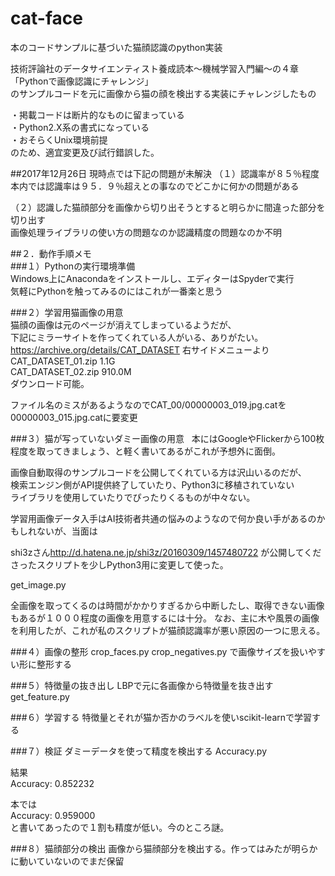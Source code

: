 # cat-face
本のコードサンプルに基づいた猫顔認識のpython実装

技術評論社のデータサイエンティスト養成読本～機械学習入門編～の４章「Pythonで画像認識にチャレンジ」  
のサンプルコードを元に画像から猫の顔を検出する実装にチャレンジしたもの

・掲載コードは断片的なものに留まっている  
・Python2.X系の書式になっている  
・おそらくUnix環境前提  
のため、適宜変更及び試行錯誤した。

##2017年12月26日
現時点では下記の問題が未解決 
（１）認識率が８５％程度  
本内では認識率は９５．９％超えとの事なのでどこかに何かの問題がある  

（２）認識した猫顔部分を画像から切り出そうとすると明らかに間違った部分を切り出す  
画像処理ライブラリの使い方の問題なのか認識精度の問題なのか不明  


##２．動作手順メモ  
###１）Pythonの実行環境準備  
Windows上にAnacondaをインストールし、エディターはSpyderで実行  
気軽にPythonを触ってみるのにはこれが一番楽と思う  

###２）学習用猫画像の用意  
猫顔の画像は元のページが消えてしまっているようだが、  
下記にミラーサイトを作ってくれている人がいる、ありがたい。  
<https://archive.org/details/CAT_DATASET>
右サイドメニューより  
CAT_DATASET_01.zip 1.1G  
CAT_DATASET_02.zip 910.0M  
ダウンロード可能。  

ファイル名のミスがあるようなのでCAT_00/00000003_019.jpg.catを00000003_015.jpg.catに要変更

###３）猫が写っていないダミー画像の用意  
本にはGoogleやFlickerから100枚程度を取ってきましょう、と軽く書いてあるがこれが予想外に面倒。  

画像自動取得のサンプルコードを公開してくれている方は沢山いるのだが、  
検索エンジン側がAPI提供終了していたり、Python3に移植されていない  
ライブラリを使用していたりでぴったりくるものが中々ない。  

学習用画像データ入手はAI技術者共通の悩みのようなので何か良い手があるのかもしれないが、当面は  

shi3zさん<http://d.hatena.ne.jp/shi3z/20160309/1457480722>
が公開してくださったスクリプトを少しPython3用に変更して使った。

get_image.py

全画像を取ってくるのは時間がかかりすぎるから中断したし、取得できない画像もあるが１０００程度の画像を用意するには十分。
なお、主に木や風景の画像を利用したが、これが私のスクリプトが猫顔認識率が悪い原因の一つに思える。

###４）画像の整形
crop_faces.py
crop_negatives.py
で画像サイズを扱いやすい形に整形する

###５）特徴量の抜き出し
LBPで元に各画像から特徴量を抜き出す
get_feature.py

###６）学習する
特徴量とそれが猫か否かのラベルを使いscikit-learnで学習する

###７）検証
ダミーデータを使って精度を検出する
Accuracy.py  

結果  
Accuracy: 0.852232  

本では  
Accuracy: 0.959000  
と書いてあったので１割も精度が低い。今のところ謎。  

###８）猫顔部分の検出
画像から猫顔部分を検出する。作ってはみたが明らかに動いていないのでまだ保留

